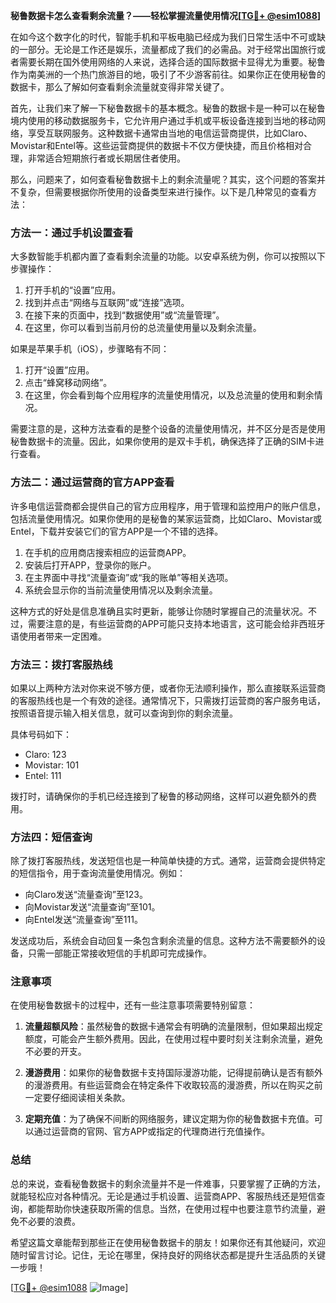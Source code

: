 **秘鲁数据卡怎么查看剩余流量？——轻松掌握流量使用情况[[TG💪+ @esim1088](https://t.me/s/esim1088)]**

在如今这个数字化的时代，智能手机和平板电脑已经成为我们日常生活中不可或缺的一部分。无论是工作还是娱乐，流量都成了我们的必需品。对于经常出国旅行或者需要长期在国外使用网络的人来说，选择合适的国际数据卡显得尤为重要。秘鲁作为南美洲的一个热门旅游目的地，吸引了不少游客前往。如果你正在使用秘鲁的数据卡，那么了解如何查看剩余流量就变得非常关键了。

首先，让我们来了解一下秘鲁数据卡的基本概念。秘鲁的数据卡是一种可以在秘鲁境内使用的移动数据服务卡，它允许用户通过手机或平板设备连接到当地的移动网络，享受互联网服务。这种数据卡通常由当地的电信运营商提供，比如Claro、Movistar和Entel等。这些运营商提供的数据卡不仅方便快捷，而且价格相对合理，非常适合短期旅行者或长期居住者使用。

那么，问题来了，如何查看秘鲁数据卡上的剩余流量呢？其实，这个问题的答案并不复杂，但需要根据你所使用的设备类型来进行操作。以下是几种常见的查看方法：

### 方法一：通过手机设置查看

大多数智能手机都内置了查看剩余流量的功能。以安卓系统为例，你可以按照以下步骤操作：

1. 打开手机的“设置”应用。
2. 找到并点击“网络与互联网”或“连接”选项。
3. 在接下来的页面中，找到“数据使用”或“流量管理”。
4. 在这里，你可以看到当前月份的总流量使用量以及剩余流量。

如果是苹果手机（iOS），步骤略有不同：

1. 打开“设置”应用。
2. 点击“蜂窝移动网络”。
3. 在这里，你会看到每个应用程序的流量使用情况，以及总流量的使用和剩余情况。

需要注意的是，这种方法查看的是整个设备的流量使用情况，并不区分是否是使用秘鲁数据卡的流量。因此，如果你使用的是双卡手机，确保选择了正确的SIM卡进行查看。

### 方法二：通过运营商的官方APP查看

许多电信运营商都会提供自己的官方应用程序，用于管理和监控用户的账户信息，包括流量使用情况。如果你使用的是秘鲁的某家运营商，比如Claro、Movistar或Entel，下载并安装它们的官方APP是一个不错的选择。

1. 在手机的应用商店搜索相应的运营商APP。
2. 安装后打开APP，登录你的账户。
3. 在主界面中寻找“流量查询”或“我的账单”等相关选项。
4. 系统会显示你的当前流量使用情况以及剩余流量。

这种方式的好处是信息准确且实时更新，能够让你随时掌握自己的流量状况。不过，需要注意的是，有些运营商的APP可能只支持本地语言，这可能会给非西班牙语使用者带来一定困难。

### 方法三：拨打客服热线

如果以上两种方法对你来说不够方便，或者你无法顺利操作，那么直接联系运营商的客服热线也是一个有效的途径。通常情况下，只需拨打运营商的客户服务电话，按照语音提示输入相关信息，就可以查询到你的剩余流量。

具体号码如下：
- Claro: 123
- Movistar: 101
- Entel: 111

拨打时，请确保你的手机已经连接到了秘鲁的移动网络，这样可以避免额外的费用。

### 方法四：短信查询

除了拨打客服热线，发送短信也是一种简单快捷的方式。通常，运营商会提供特定的短信指令，用于查询流量使用情况。例如：

- 向Claro发送“流量查询”至123。
- 向Movistar发送“流量查询”至101。
- 向Entel发送“流量查询”至111。

发送成功后，系统会自动回复一条包含剩余流量的信息。这种方法不需要额外的设备，只需一部能正常接收短信的手机即可完成操作。

### 注意事项

在使用秘鲁数据卡的过程中，还有一些注意事项需要特别留意：

1. **流量超额风险**：虽然秘鲁的数据卡通常会有明确的流量限制，但如果超出规定额度，可能会产生额外费用。因此，在使用过程中要时刻关注剩余流量，避免不必要的开支。
   
2. **漫游费用**：如果你的秘鲁数据卡支持国际漫游功能，记得提前确认是否有额外的漫游费用。有些运营商会在特定条件下收取较高的漫游费，所以在购买之前一定要仔细阅读相关条款。

3. **定期充值**：为了确保不间断的网络服务，建议定期为你的秘鲁数据卡充值。可以通过运营商的官网、官方APP或指定的代理商进行充值操作。

### 总结

总的来说，查看秘鲁数据卡的剩余流量并不是一件难事，只要掌握了正确的方法，就能轻松应对各种情况。无论是通过手机设置、运营商APP、客服热线还是短信查询，都能帮助你快速获取所需的信息。当然，在使用过程中也要注意节约流量，避免不必要的浪费。

希望这篇文章能帮到那些正在使用秘鲁数据卡的朋友！如果你还有其他疑问，欢迎随时留言讨论。记住，无论在哪里，保持良好的网络状态都是提升生活品质的关键一步哦！

[[TG💪+ @esim1088](https://t.me/s/esim1088) ![Image](https://i.postimg.cc/4NQfJmqS/Snipaste-2025-05-13-00-14-12.png)]